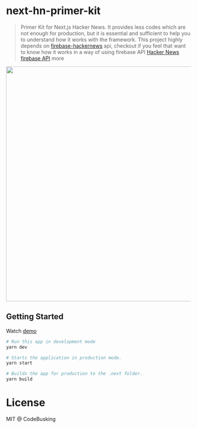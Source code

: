 # next-hn-primer-kit

> Primer Kit for Next.js Hacker News. It provides less codes which are not enough for production, but it is essential and sufficient to help you to understand how it works with the framework. This project highly depends on [firebase-hackernews](https://www.npmjs.com/package/firebase-hackernews) api, checkout if you feel that want to know how it works in a way of using firebase API [Hacker News firebase API](https://github.com/HackerNews/API) more

<p align="center">
<img src="https://cloud.githubusercontent.com/assets/124117/26563945/8166651a-4515-11e7-8ceb-c41bc9e8644b.png" width="640" />
</p>

## Getting Started

Watch [demo](https://next-hn-pk.now.sh/)

```sh
# Run this app in development mode
yarn dev

# Starts the application in production mode.
yarn start

# Builds the app for production to the .next folder.
yarn build
```

# License

MIT @ CodeBusking
